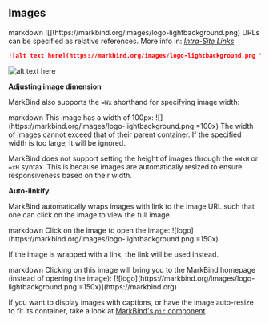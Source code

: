 ## Images

<include src="codeAndOutput.md" boilerplate >
<variable name="highlightStyle">markdown</variable>
<variable name="code">
![](https://markbind.org/images/logo-lightbackground.png)
</variable>
</include>

<box type="info">
  URLs can be specified as relative references. More info in: <i><a href="#intraSiteLinks">Intra-Site Links</a></i>
</box>


<div id="short" class="d-none">

```markdown
![alt text here](https://markbind.org/images/logo-lightbackground.png "title here")
```
</div>

<div id="examples" class="d-none">

![alt text here](https://markbind.org/images/logo-lightbackground.png "title here")
</div>

**Adjusting image dimension**

MarkBind also supports the `=Wx` shorthand for specifying image width:

<include src="codeAndOutput.md" boilerplate >
<variable name="highlightStyle">markdown</variable>
<variable name="code">
This image has a width of 100px: ![](https://markbind.org/images/logo-lightbackground.png =100x)
</variable>
</include>

<box type="info">
  The width of images cannot exceed that of their parent container. If the specified width is too large, it will be ignored.
</box>

MarkBind does not support setting the height of images through the `=WxH` or `=xH` syntax. This is because images are automatically resized to ensure responsiveness based on their width.

**Auto-linkify**

MarkBind automatically wraps images with link to the image URL such that one can click on the image to view the full image.

<include src="codeAndOutput.md" boilerplate >
<variable name="highlightStyle">markdown</variable>
<variable name="code">
Click on the image to open the image: ![logo](https://markbind.org/images/logo-lightbackground.png =150x)
</variable>
</include>

If the image is wrapped with a link, the link will be used instead.

<include src="codeAndOutput.md" boilerplate >
<variable name="highlightStyle">markdown</variable>
<variable name="code">
Clicking on this image will bring you to the MarkBind homepage (instead of opening the image):
[![logo](https://markbind.org/images/logo-lightbackground.png =150x)](https://markbind.org)
</variable>
</include>

<box type="info" seamless>

If you want to display images with captions, or have the image auto-resize to fit its container, take a look at [MarkBind's `pic` component]({{baseUrl}}/userGuide/components/imagesAndDiagrams.html#pictures).

</box>
